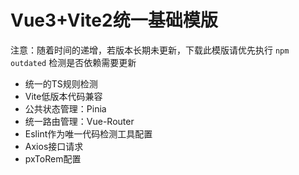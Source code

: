 # Vue3+Vite2统一基础模版

注意：随着时间的递增，若版本长期未更新，下载此模版请优先执行 `npm outdated` 检测是否依赖需要更新

- 统一的TS规则检测
- Vite低版本代码兼容
- 公共状态管理：Pinia
- 统一路由管理：Vue-Router
- Eslint作为唯一代码检测工具配置
- Axios接口请求
- pxToRem配置
